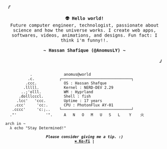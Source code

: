 <!-- Axenide GitHub Profile -->
<div align="justify">

<!-- Profile -->
<p align="left"><strong><samp><i>「</i></samp></strong></p>
  <p align="center">
    <samp>
      <b>
        👽 Hello world!
      </b>
      <br>
        Future computer engineer, technologist, passionate about science and how the universe works. I create web apps, softwares, videos, animations, and designs. Fun fact: I think i'm funny!!.
      <br>
      <br>
      <b>
        ~ Hassan Shafique (@AnomusLY) ~
      </b>
    </samp>
  </p>
<p align="right"><strong><samp><i>」</i></samp></strong></p>

```

           .             ​ anomus@world 
          .c.           ┌───────────────────────────────┐ 
         .ccc.           ​ OS : Hassan Shafque 
        .lllll.          ​ Kernel : NERD-DEV 2.29 
       ..;'olll.         ​ WM : Hyprland 
      .dolllcccl.        ​ Shell : fish
     .lcc'   'ccc.       ​ Uptime : 17 years
    .ccc'     'cc:.      ​ CPU : PhotonFlux AY-01
   .cccc'     'c:;..    └───────────────────────────────┘ 
  ."'             '".     A   N   O   M   U   S   L    Y    火 

arch in ~ 
  λ echo "Stay Determined!"
```

<p align="center">
<samp>
  <sup>
    <b>
    <i>Please consider giving me a tip. :)</i>
    <br>
    <a href="https://ko-fi.com/anomusly">❤️ Ko-Fi</a> |
  </sup>
</samp>
</p>

